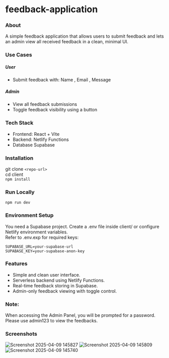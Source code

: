# feedback-application
### About
A simple feedback application that allows users to submit feedback and lets an admin view all received feedback in a clean, minimal UI.
### Use Cases
##### User
- Submit feedback with: Name , Email , Message
##### Admin
- View all feedback submissions
- Toggle feedback visibility using a button
### Tech Stack
- Frontend: React + Vite
- Backend:	Netlify Functions
- Database	Supabase
### Installation
git clone ```<repo-url>```<br>
cd client <br>
```npm install```
### Run Locally
```npm run dev```
### Environment Setup
You need a Supabase project. Create a .env file inside client/ or configure Netlify environment variables.<br>
Refer to .env.exp for required keys:<br>
```
SUPABASE_URL=your-supabase-url
SUPABASE_KEY=your-supabase-anon-key

```
### Features
- Simple and clean user interface.
- Serverless backend using Netlify Functions.
- Real-time feedback storing in Supabase.
- Admin-only feedback viewing with toggle control.
### Note:
When accessing the Admin Panel, you will be prompted for a password. Please use admin123 to view the feedbacks.

### Screenshots
![Screenshot 2025-04-09 145827](https://github.com/user-attachments/assets/b34008e1-af9f-4441-af36-00da0245abbb)
![Screenshot 2025-04-09 145809](https://github.com/user-attachments/assets/8e666738-fd40-41ac-b060-60181c647637)
![Screenshot 2025-04-09 145740](https://github.com/user-attachments/assets/475d0f45-d80c-4313-974b-7f61ed67c2c5)

